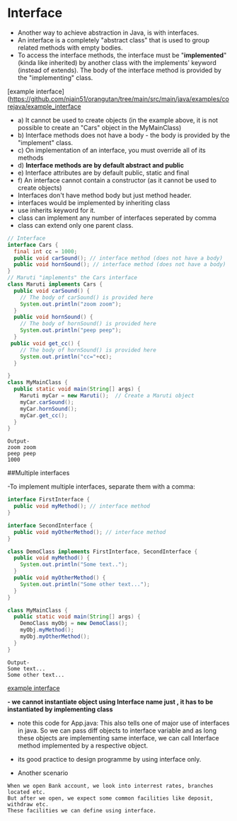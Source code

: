 # Interface

- Another way to achieve abstraction in Java, is with interfaces.
- An interface is a completely "abstract class" that is used to group related methods
  with empty bodies. 
- To access the interface methods, the interface must be "**implemented**" (kinda like inherited) by another class with the implements'
  keyword (instead of extends). The body of the interface method is provided by the "implementing" class.

[example interface](https://github.com/njain51/orangutan/tree/main/src/main/java/examples/corejava/example_interface

- a) It cannot be used to create objects (in the example above, it is not possible to create an "Cars" object in the MyMainClass)
- b) Interface methods does not have a body - the body is provided by the "implement" class.
- c) On implementation of an interface, you must override all of its methods
- d) **Interface methods are by default abstract and public**
- e) Interface attributes are by default public, static and final
- f) An interface cannot contain a constructor (as it cannot be used to create objects)
- Interfaces don't have method body but just method header. 
- interfaces would be implemented by inheriting class
- use inherits keyword for it. 
- class can implement any number of interfaces seperated by comma
- class can extend only one parent class. 

```java
// Interface
interface Cars {
  final int cc = 1000; 
  public void carSound(); // interface method (does not have a body)
  public void hornSound(); // interface method (does not have a body)
}
// Maruti "implements" the Cars interface
class Maruti implements Cars {
  public void carSound() {
    // The body of carSound() is provided here
    System.out.println("zoom zoom");
  }
  public void hornSound() {
    // The body of hornSound() is provided here
    System.out.println("peep peep");
  }
 public void get_cc() {
    // The body of hornSound() is provided here
    System.out.println("cc="+cc);
  }

}
class MyMainClass {
  public static void main(String[] args) {
    Maruti myCar = new Maruti();  // Create a Maruti object
    myCar.carSound();
    myCar.hornSound();
    myCar.get_cc();
  }
}
```
```text
Output-
zoom zoom
peep peep
1000
```

##Multiple interfaces

-To implement multiple interfaces, separate them with a comma:

```java
interface FirstInterface {
  public void myMethod(); // interface method
}

interface SecondInterface {
  public void myOtherMethod(); // interface method
}

class DemoClass implements FirstInterface, SecondInterface {
  public void myMethod() {
    System.out.println("Some text..");
  }
  public void myOtherMethod() {
    System.out.println("Some other text...");
  }
}

class MyMainClass {
  public static void main(String[] args) {
    DemoClass myObj = new DemoClass();
    myObj.myMethod();
    myObj.myOtherMethod();
  }
}
```
```text
Output-
Some text...
Some other text...
```
[example interface](https://github.com/njain51/orangutan/tree/main/src/main/java/examples/corejava/example_interface)

**- we cannot instantiate object using Interface name just , it has to be instantiated by implementing class**

- note this code for App.java: 
This also tells one of major use of interfaces in java. 
So we can pass diff objects to interface variable and as long these objects are implementing same interface, we can call Interface method implemented by a respective object. 

- its good practice to design programme by using interface only. 

- Another scenario
```text
When we open Bank account, we look into interrest rates, branches located etc. 
But after we open, we expect some common facilities like deposit, withdraw etc. 
These facilities we can define using interface. 
```


